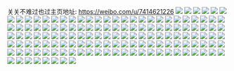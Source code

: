 关关不难过也过主页地址: https://weibo.com/u/7414621226 
![](https://wx4.sinaimg.cn/mw2000/0085MZGWgy1h96v513255j30ib13njto.jpg) 
![](https://wx4.sinaimg.cn/mw2000/0085MZGWgy1h918em9eecj31o0280e83.jpg) 
![](https://wx4.sinaimg.cn/mw2000/0085MZGWgy1h918eukzz7j31o02804qr.jpg) 
![](https://wx4.sinaimg.cn/mw2000/0085MZGWgy1h8ykbw5bsxj31o02i0kjn.jpg) 
![](https://wx4.sinaimg.cn/mw2000/0085MZGWgy1h8xznzsxwoj32yn1n71kz.jpg) 
![](https://wx4.sinaimg.cn/mw2000/0085MZGWgy1h8xzns5pndj32ds1kye82.jpg) 
![](https://wx4.sinaimg.cn/mw2000/0085MZGWgy1h8xrc7c4zij30v91vo7kb.jpg) 
![](https://wx4.sinaimg.cn/mw2000/0085MZGWgy1h8pvo8pgghj337k2eob2b.jpg) 
![](https://wx4.sinaimg.cn/mw2000/0085MZGWgy1h8pvodqpaxj337k2eohdv.jpg) 
![](https://wx4.sinaimg.cn/mw2000/0085MZGWgy1h8o8h40wrmj30u00ujjve.jpg) 
![](https://wx4.sinaimg.cn/mw2000/0085MZGWgy1h8jvxgpk4zj31f01w07wi.jpg) 
![](https://wx4.sinaimg.cn/mw2000/0085MZGWgy1h8e0vjifewj30v9132qg7.jpg) 
![](https://wx4.sinaimg.cn/mw2000/0085MZGWgy1h8e0vk56z4j30v9132amq.jpg) 
![](https://wx4.sinaimg.cn/mw2000/0085MZGWgy1h85l9r2ot5j30v90sm42n.jpg) 
![](https://wx4.sinaimg.cn/mw2000/0085MZGWgy1h85krswhnlj31o0280e82.jpg) 
![](https://wx4.sinaimg.cn/mw2000/0085MZGWgy1h7ypcpug9rj31o0280x6p.jpg) 
![](https://wx4.sinaimg.cn/mw2000/0085MZGWgy1h7scvggx2ej327z2814qp.jpg) 
![](https://wx4.sinaimg.cn/mw2000/0085MZGWgy1h7scvi1qw7j31ww2pge81.jpg) 
![](https://wx4.sinaimg.cn/mw2000/0085MZGWgy1h7gm64efk1j32801o07wi.jpg) 
![](https://wx4.sinaimg.cn/mw2000/0085MZGWgy1h7gm66klsyj317s25s7ss.jpg) 
![](https://wx4.sinaimg.cn/mw2000/0085MZGWgy1h7gm69iiw6j317s25s1kx.jpg) 
![](https://wx4.sinaimg.cn/mw2000/0085MZGWgy1h7gm6lrfazj31h9280tyd.jpg) 
![](https://wx4.sinaimg.cn/mw2000/0085MZGWgy1h7frnf6a34j30qw0qn79l.jpg) 
![](https://wx4.sinaimg.cn/mw2000/0085MZGWgy1h7frnep69gj30tv146adn.jpg) 
![](https://wx4.sinaimg.cn/mw2000/0085MZGWgy1h7cni97pq7j30v91vob1g.jpg) 
![](https://wx4.sinaimg.cn/mw2000/0085MZGWgy1h7bldo3w7xj30wi08yacg.jpg) 
![](https://wx4.sinaimg.cn/mw2000/0085MZGWgy1h79kqwppgij335s2dc7wi.jpg) 
![](https://wx4.sinaimg.cn/mw2000/0085MZGWgy1h72ru7wsm1j30nx16j47p.jpg) 
![](https://wx4.sinaimg.cn/mw2000/0085MZGWgy1h70nm3fuowj31o02yox6p.jpg) 
![](https://wx4.sinaimg.cn/mw2000/0085MZGWgy1h70nm5xjyvj31o01o0n63.jpg) 
![](https://wx4.sinaimg.cn/mw2000/0085MZGWgy1h6hzx6l4w0j31o0280b2a.jpg) 
![](https://wx4.sinaimg.cn/mw2000/0085MZGWgy1h6bqq4wzxoj31o0280npd.jpg) 
![](https://wx4.sinaimg.cn/mw2000/0085MZGWgy1h5wfjcqqe5j31o0280ted.jpg) 
![](https://wx4.sinaimg.cn/mw2000/0085MZGWgy1h5vf5yeye4j32c02c0nnn.jpg) 
![](https://wx4.sinaimg.cn/mw2000/0085MZGWgy1h5t80t95q8j30v90v9dgs.jpg) 
![](https://wx4.sinaimg.cn/mw2000/0085MZGWgy1h5rppnlumej31o02801kz.jpg) 
![](https://wx4.sinaimg.cn/mw2000/0085MZGWgy1h5qoepbb63j32z51oab29.jpg) 
![](https://wx4.sinaimg.cn/mw2000/0085MZGWgy1h5qoez8o24j31o0280e83.jpg) 
![](https://wx4.sinaimg.cn/mw2000/0085MZGWgy1h5qoeoa834j31nh2804gv.jpg) 
![](https://wx4.sinaimg.cn/mw2000/0085MZGWgy1h5qof0gq8cj33402c0qv5.jpg) 
![](https://wx4.sinaimg.cn/mw2000/0085MZGWgy1h5oaitg63hj32391pvu0x.jpg) 
![](https://wx4.sinaimg.cn/mw2000/0085MZGWgy1h5oaj2qwfaj33402c0u0x.jpg) 
![](https://wx4.sinaimg.cn/mw2000/0085MZGWgy1h5jxk58xmoj30v91guwk6.jpg) 
![](https://wx4.sinaimg.cn/mw2000/0085MZGWgy1h5fr5fgmo1j32c02c0x6p.jpg) 
![](https://wx4.sinaimg.cn/mw2000/0085MZGWgy1h4xrjupjg4j31o02804qq.jpg) 
![](https://wx4.sinaimg.cn/mw2000/0085MZGWgy1h4u1j3qgglj31o02801kz.jpg) 
![](https://wx4.sinaimg.cn/mw2000/0085MZGWgy1h4b4c0b5gij30u0142dms.jpg) 
![](https://wx4.sinaimg.cn/mw2000/0085MZGWgy1h3va9gczadj335s2hsqve.jpg) 
![](https://wx4.sinaimg.cn/mw2000/0085MZGWgy1h3va9kq71oj32sz2c04qq.jpg) 
![](https://wx4.sinaimg.cn/mw2000/0085MZGWgy1h3txeb797gj33402c04qq.jpg) 
![](https://wx4.sinaimg.cn/mw2000/0085MZGWgy1h3rtpoyr7cj31qo2bkb2d.jpg) 
![](https://wx4.sinaimg.cn/mw2000/0085MZGWly1h3plb8vf8fj30u01uoq8n.jpg) 
![](https://wx4.sinaimg.cn/mw2000/0085MZGWly1h3plb8caf8j30u01uoqa2.jpg) 
![](https://wx4.sinaimg.cn/mw2000/0085MZGWgy1h3h5e3j2cuj315s0vah4k.jpg) 
![](https://wx4.sinaimg.cn/mw2000/0085MZGWgy1h36jg65myyj328k33zb29.jpg) 
![](https://wx4.sinaimg.cn/mw2000/0085MZGWgy1h2n47o4345j31qo295kjm.jpg) 
![](https://wx4.sinaimg.cn/mw2000/0085MZGWgy1h2i4geyjy5j32c03401ky.jpg) 
![](https://wx4.sinaimg.cn/mw2000/0085MZGWgy1h1ryg9srfkj32c02c0npd.jpg) 
![](https://wx4.sinaimg.cn/mw2000/0085MZGWgy1h1ryg7ey11j31sg1sgaso.jpg) 
![](https://wx4.sinaimg.cn/mw2000/0085MZGWgy1h1enon5qjyj30wf0wf0x6.jpg) 
![](https://wx4.sinaimg.cn/mw2000/0085MZGWgy1h1enont48sj30u00u0gnr.jpg) 
![](https://wx4.sinaimg.cn/mw2000/0085MZGWgy1h1enood7lxj30jo0kpq4d.jpg) 
![](https://wx4.sinaimg.cn/mw2000/0085MZGWgy1h1enoouxfbj30zz10vtfa.jpg) 
![](https://wx4.sinaimg.cn/mw2000/0085MZGWgy1h1dltury09j30v90yo0zg.jpg) 
![](https://wx4.sinaimg.cn/mw2000/0085MZGWgy1h1d8t7hm75j30v91vo1ct.jpg) 
![](https://wx4.sinaimg.cn/mw2000/0085MZGWgy1h1d8t3ip5zj30v91vok1h.jpg) 
![](https://wx4.sinaimg.cn/mw2000/0085MZGWgy1h1d8tfl0iej30v91vo1kx.jpg) 
![](https://wx4.sinaimg.cn/mw2000/0085MZGWgy1h1d8s0eng8j30v91vodv7.jpg) 
![](https://wx4.sinaimg.cn/mw2000/0085MZGWgy1h1d1zxfxo7j31qo2bke82.jpg) 
![](https://wx4.sinaimg.cn/mw2000/0085MZGWgy1h0xwnzetrtj30v90b175y.jpg) 
![](https://wx4.sinaimg.cn/mw2000/0085MZGWgy1h0xwo15minj33402c0tmn.jpg) 
![](https://wx4.sinaimg.cn/mw2000/0085MZGWgy1h0xnhtprtpj30v90e10vm.jpg) 
![](https://wx4.sinaimg.cn/mw2000/0085MZGWgy1gzyyuximr8j30fc05at93.jpg) 
![](https://wx4.sinaimg.cn/mw2000/0085MZGWgy1gzo1gc01ilj30n00n7t9l.jpg) 
![](https://wx4.sinaimg.cn/mw2000/0085MZGWgy1gzh1owt7ucj32c02irqv5.jpg) 
![](https://wx4.sinaimg.cn/mw2000/0085MZGWgy1gza2682yahj31mx27zhdu.jpg) 
![](https://wx4.sinaimg.cn/mw2000/0085MZGWly1gz95jqb7dfj31o0280qv6.jpg) 
![](https://wx4.sinaimg.cn/mw2000/0085MZGWly1gz95jty1zwj31o0280x6q.jpg) 
![](https://wx4.sinaimg.cn/mw2000/0085MZGWgy1gz44lmds3oj30m80m8mxg.jpg) 
![](https://wx4.sinaimg.cn/mw2000/0085MZGWgy1gyz7o1lvm7j30z61al4l4.jpg) 
![](https://wx4.sinaimg.cn/mw2000/0085MZGWgy1gyz7nvqca6j30zi1a6qob.jpg) 
![](https://wx4.sinaimg.cn/mw2000/0085MZGWgy1gymzx84avpj30v90prqar.jpg) 
![](https://wx4.sinaimg.cn/mw2000/0085MZGWgy1gylwjsxg6yj30v908labw.jpg) 
![](https://wx4.sinaimg.cn/mw2000/0085MZGWgy1gyckezo7l2j30v90l4n1e.jpg) 
![](https://wx4.sinaimg.cn/mw2000/0085MZGWgy1gyb91uytm3j30v81ex439.jpg) 
![](https://wx4.sinaimg.cn/mw2000/0085MZGWgy1gyarvz42xtj30tu15r1kx.jpg) 
![](https://wx4.sinaimg.cn/mw2000/0085MZGWgy1gyarw1kmfhj30ov11vama.jpg) 
![](https://wx4.sinaimg.cn/mw2000/0085MZGWgy1gy0t9px2jjj30vc15std4.jpg) 
![](https://wx4.sinaimg.cn/mw2000/0085MZGWgy1gy0t9rlx72j30vc0vcnco.jpg) 
![](https://wx4.sinaimg.cn/mw2000/0085MZGWly1gxxfojyhkyj30v90br40d.jpg) 
![](https://wx4.sinaimg.cn/mw2000/0085MZGWly1gxxfojcoufj30v919pk0e.jpg) 
![](https://wx4.sinaimg.cn/mw2000/0085MZGWgy1gxvmwp6ls5j30v90od43x.jpg) 
![](https://wx4.sinaimg.cn/mw2000/0085MZGWgy1gxtieyx14ej30v707fdhi.jpg) 
![](https://wx4.sinaimg.cn/mw2000/0085MZGWgy1gxtifgawisj30qj1i543i.jpg) 
![](https://wx4.sinaimg.cn/mw2000/0085MZGWgy1gxsrciocm0j30v91vo7wh.jpg) 
![](https://wx4.sinaimg.cn/mw2000/0085MZGWgy1gxsrcm49vnj30v91vob29.jpg) 
![](https://wx4.sinaimg.cn/mw2000/0085MZGWgy1gxrm63ls7sj30yi0kun2f.jpg) 
![](https://wx4.sinaimg.cn/mw2000/0085MZGWgy1gxlbh2ftjfj30v90apgo0.jpg) 
![](https://wx4.sinaimg.cn/mw2000/0085MZGWgy1gxkklnp2vxj30v915ptd6.jpg) 
![](https://wx4.sinaimg.cn/mw2000/0085MZGWgy1gxkklod14sj30v90t8777.jpg) 
![](https://wx4.sinaimg.cn/mw2000/0085MZGWgy1gxkkloz1tfj30v91a2dm5.jpg) 
![](https://wx4.sinaimg.cn/mw2000/0085MZGWgy1gxkkln4m8mj30v90jtaci.jpg) 
![](https://wx4.sinaimg.cn/mw2000/0085MZGWgy1gxgni7gx1ij30qt0h3gmo.jpg) 
![](https://wx4.sinaimg.cn/mw2000/0085MZGWgy1gxgn7ioa6ej30qp0ofta7.jpg) 
![](https://wx4.sinaimg.cn/mw2000/0085MZGWgy1gxbigfee3nj30v90bnmyw.jpg) 
![](https://wx4.sinaimg.cn/mw2000/0085MZGWgy1gx6ibyd1lkj30qm09rdgm.jpg) 
![](https://wx4.sinaimg.cn/mw2000/0085MZGWgy1gx6ibzivfgj30qy0aamxt.jpg) 
![](https://wx4.sinaimg.cn/mw2000/0085MZGWgy1gx6ibxyv3ej30qp0jqq43.jpg) 
![](https://wx4.sinaimg.cn/mw2000/0085MZGWgy1gx6ibzvc7yj30qs09x74l.jpg) 
![](https://wx4.sinaimg.cn/mw2000/0085MZGWgy1gx6ic071ehj30qj0xddhs.jpg) 
![](https://wx4.sinaimg.cn/mw2000/0085MZGWgy1gx6idxfs84j30qv0l2wfw.jpg) 
![](https://wx4.sinaimg.cn/mw2000/0085MZGWgy1gwyp2m7u8sj30vc15saqn.jpg) 
![](https://wx4.sinaimg.cn/mw2000/0085MZGWgy1gwxpt57wlij30qn0eo3zt.jpg) 
![](https://wx4.sinaimg.cn/mw2000/0085MZGWgy1gwtvlkre0tj30vc15stwv.jpg) 
![](https://wx4.sinaimg.cn/mw2000/0085MZGWgy1gw6wcd07dtj32c03407rt.jpg) 
![](https://wx4.sinaimg.cn/mw2000/0085MZGWgy1gw6wcpa91tj32c02c0b2c.jpg) 
![](https://wx4.sinaimg.cn/mw2000/0085MZGWgy1gw306zvxduj30lg1c8juy.jpg) 
![](https://wx4.sinaimg.cn/mw2000/0085MZGWgy1gw2cxg7y5cj30m50nqmyd.jpg) 
![](https://wx4.sinaimg.cn/mw2000/0085MZGWgy1gvt95eog2bj30lu0d4gm2.jpg) 
![](https://wx4.sinaimg.cn/mw2000/0085MZGWgy1gvt95fb4alj30m10djt94.jpg) 
![](https://wx4.sinaimg.cn/mw2000/0085MZGWgy1gvt900c7z5j30u00jiq6z.jpg) 
![](https://wx4.sinaimg.cn/mw2000/0085MZGWgy1gv3tr2h2g1j60v908hgob02.jpg) 
![](https://wx4.sinaimg.cn/mw2000/0085MZGWgy1gv3504j8voj60v90sw0wk02.jpg) 
![](https://wx4.sinaimg.cn/mw2000/0085MZGWgy1gv2bru3qllj60v9159gvq02.jpg) 
![](https://wx4.sinaimg.cn/mw2000/0085MZGWgy1gv2brr99u8j60v915bgwz02.jpg) 
![](https://wx4.sinaimg.cn/mw2000/0085MZGWgy1gv2brw24slj60v9158wq102.jpg) 
![](https://wx4.sinaimg.cn/mw2000/0085MZGWgy1guiutg2vmpj60v90pt43t02.jpg) 
![](https://wx4.sinaimg.cn/mw2000/0085MZGWgy1gtxzb2ar02j60e66ckx5w02.jpg) 
![](https://wx4.sinaimg.cn/mw2000/0085MZGWgy1gswrj8swb0j313y10gx0g.jpg) 
![](https://wx4.sinaimg.cn/mw2000/0085MZGWgy1gswrj801apj31h81i74qp.jpg) 
![](https://wx4.sinaimg.cn/mw2000/0085MZGWgy1gsj90ml4kkj30v905vdgi.jpg) 
![](https://wx4.sinaimg.cn/mw2000/0085MZGWgy1griecxqmikj30uw0chmzj.jpg) 
![](https://wx4.sinaimg.cn/mw2000/0085MZGWgy1gret3jb6spj32c0340tsa.jpg) 
![](https://wx4.sinaimg.cn/mw2000/0085MZGWgy1gret4jls0gj32c0340qn0.jpg) 
![](https://wx4.sinaimg.cn/mw2000/0085MZGWgy1gr9yrthrypj30v91vodzz.jpg) 
![](https://wx4.sinaimg.cn/mw2000/0085MZGWgy1gr5jmnxyenj30v905040i.jpg) 
![](https://wx4.sinaimg.cn/mw2000/0085MZGWgy1glur8c5hcqj30xz0v914z.jpg) 
![](https://wx4.sinaimg.cn/mw2000/0085MZGWgy1glur96gn23j32562ijhdv.jpg) 
![](https://wx4.sinaimg.cn/mw2000/0085MZGWgy1glur9k74vbj33402c0hdt.jpg) 
